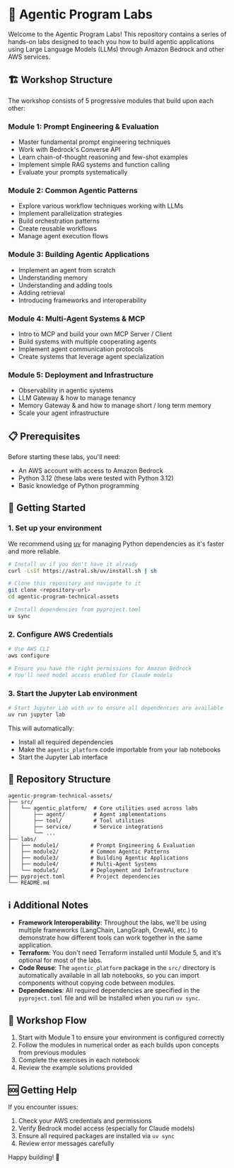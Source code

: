 # 🚀 Agentic Program Labs

Welcome to the Agentic Program Labs! This repository contains a series of hands-on labs designed to teach you how to build agentic applications using Large Language Models (LLMs) through Amazon Bedrock and other AWS services.

## 🏗️ Workshop Structure

The workshop consists of 5 progressive modules that build upon each other:

### Module 1: Prompt Engineering & Evaluation
- Master fundamental prompt engineering techniques
- Work with Bedrock's Converse API
- Learn chain-of-thought reasoning and few-shot examples
- Implement simple RAG systems and function calling
- Evaluate your prompts systematically

### Module 2: Common Agentic Patterns
- Explore various workflow techniques working with LLMs
- Implement parallelization strategies
- Build orchestration patterns
- Create reusable workflows
- Manage agent execution flows

### Module 3: Building Agentic Applications
- Implement an agent from scratch
- Understanding memory 
- Understanding and adding tools
- Adding retrieval
- Introducing frameworks and interoperability

### Module 4: Multi-Agent Systems & MCP
- Intro to MCP and build your own MCP Server / Client
- Build systems with multiple cooperating agents
- Implement agent communication protocols
- Create systems that leverage agent specialization

### Module 5: Deployment and Infrastructure
- Observability in agentic systems
- LLM Gateway & how to manage tenancy
- Memory Gateway & and how to manage short / long term memory
- Scale your agent infrastructure

## 📋 Prerequisites

Before starting these labs, you'll need:

- An AWS account with access to Amazon Bedrock
- Python 3.12 (these labs were tested with Python 3.12)
- Basic knowledge of Python programming

## 🏁 Getting Started

### 1. Set up your environment

We recommend using [uv](https://github.com/astral-sh/uv) for managing Python dependencies as it's faster and more reliable.

```bash
# Install uv if you don't have it already
curl -LsSf https://astral.sh/uv/install.sh | sh

# Clone this repository and navigate to it
git clone <repository-url>
cd agentic-program-technical-assets

# Install dependencies from pyproject.toml
uv sync
```

### 2. Configure AWS Credentials

```bash
# Use AWS CLI
aws configure

# Ensure you have the right permissions for Amazon Bedrock
# You'll need model access enabled for Claude models
```

### 3. Start the Jupyter Lab environment

```bash
# Start Jupyter Lab with uv to ensure all dependencies are available
uv run jupyter lab
```

This will automatically:
- Install all required dependencies
- Make the `agentic_platform` code importable from your lab notebooks
- Start the Jupyter Lab interface

## 📂 Repository Structure

```
agentic-program-technical-assets/
├── src/
│   └── agentic_platform/  # Core utilities used across labs
│       ├── agent/         # Agent implementations
│       ├── tool/          # Tool utilities
│       ├── service/       # Service integrations
│       └── ...
├── labs/
│   ├── module1/          # Prompt Engineering & Evaluation
│   ├── module2/          # Common Agentic Patterns
│   ├── module3/          # Building Agentic Applications
│   ├── module4/          # Multi-Agent Systems
│   └── module5/          # Deployment and Infrastructure
├── pyproject.toml        # Project dependencies
└── README.md
```

## ℹ️ Additional Notes

- **Framework Interoperability**: Throughout the labs, we'll be using multiple frameworks (LangChain, LangGraph, CrewAI, etc.) to demonstrate how different tools can work together in the same application.
- **Terraform**: You don't need Terraform installed until Module 5, and it's optional for most of the labs.
- **Code Reuse**: The `agentic_platform` package in the `src/` directory is automatically available in all lab notebooks, so you can import components without copying code between modules.
- **Dependencies**: All required dependencies are specified in the `pyproject.toml` file and will be installed when you run `uv sync`.

## 🧭 Workshop Flow

1. Start with Module 1 to ensure your environment is configured correctly
2. Follow the modules in numerical order as each builds upon concepts from previous modules
3. Complete the exercises in each notebook
4. Review the example solutions provided

## 🆘 Getting Help

If you encounter issues:

1. Check your AWS credentials and permissions
2. Verify Bedrock model access (especially for Claude models)
3. Ensure all required packages are installed via `uv sync`
4. Review error messages carefully

Happy building! 🎉

